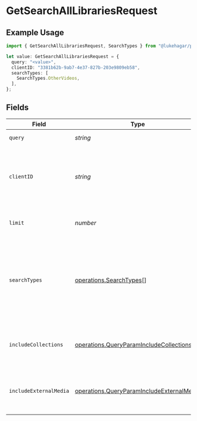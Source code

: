 # GetSearchAllLibrariesRequest

## Example Usage

```typescript
import { GetSearchAllLibrariesRequest, SearchTypes } from "@lukehagar/plexjs/sdk/models/operations";

let value: GetSearchAllLibrariesRequest = {
  query: "<value>",
  clientID: "3381b62b-9ab7-4e37-827b-203e9809eb58",
  searchTypes: [
    SearchTypes.OtherVideos,
  ],
};
```

## Fields

| Field                                                                                                         | Type                                                                                                          | Required                                                                                                      | Description                                                                                                   | Example                                                                                                       |
| ------------------------------------------------------------------------------------------------------------- | ------------------------------------------------------------------------------------------------------------- | ------------------------------------------------------------------------------------------------------------- | ------------------------------------------------------------------------------------------------------------- | ------------------------------------------------------------------------------------------------------------- |
| `query`                                                                                                       | *string*                                                                                                      | :heavy_check_mark:                                                                                            | The search query term.                                                                                        |                                                                                                               |
| `clientID`                                                                                                    | *string*                                                                                                      | :heavy_check_mark:                                                                                            | An opaque identifier unique to the client (UUID, serial number, or other unique device ID)                    | 3381b62b-9ab7-4e37-827b-203e9809eb58                                                                          |
| `limit`                                                                                                       | *number*                                                                                                      | :heavy_minus_sign:                                                                                            | Limit the number of results returned.                                                                         |                                                                                                               |
| `searchTypes`                                                                                                 | [operations.SearchTypes](../../../sdk/models/operations/searchtypes.md)[]                                     | :heavy_minus_sign:                                                                                            | A comma-separated list of search types to include. Valid values are: movies, music, otherVideos, people, tv.<br/> | movies,music,otherVideos,people,tv                                                                            |
| `includeCollections`                                                                                          | [operations.QueryParamIncludeCollections](../../../sdk/models/operations/queryparamincludecollections.md)     | :heavy_minus_sign:                                                                                            | Whether to include collections in the search results.                                                         | 1                                                                                                             |
| `includeExternalMedia`                                                                                        | [operations.QueryParamIncludeExternalMedia](../../../sdk/models/operations/queryparamincludeexternalmedia.md) | :heavy_minus_sign:                                                                                            | Whether to include external media in the search results.                                                      | 1                                                                                                             |